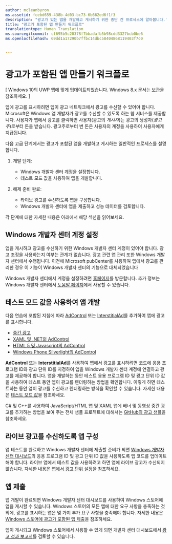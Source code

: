 ```yaml
---
author: mcleanbyron
ms.assetid: fcebd659-438b-4d03-bc73-6b662ed6f1f3
description: "광고가 있는 앱을 개발하고 게시하기 위한 종단 간 프로세스에 알아봅니다."
title: "광고가 포함된 앱 만들기 워크플로"
translationtype: Human Translation
ms.sourcegitcommit: cf695b5c20378f7bbadafb5b98cdd3327bcb0be6
ms.openlocfilehash: 69dd1a17290b7ffbc14dbc58404868119403f7c0


---
```


# 광고가 포함된 앱 만들기 워크플로


\[ Windows 10의 UWP 앱에 맞게 업데이트되었습니다. Windows 8.x 문서는 [보관](http://go.microsoft.com/fwlink/p/?linkid=619132)을 참조하세요. \]

앱에 광고를 표시하려면 앱이 광고 네트워크에서 광고를 수신할 수 있어야 합니다. Microsoft은 Windows 앱 개발자가 광고를 수신할 수 있도록 하는 웹 서비스를 제공합니다. 사용자가 앱에서 광고를 클릭하면 사용자(광고의 *게시자*)는 광고의 생성자(*광고주*)로부터 돈을 받습니다. 광고주로부터 번 돈은 사용자의 계정을 사용하여 사용자에게 지급됩니다.

다음 고급 단계에서는 광고가 포함된 앱을 개발하고 게시하는 일반적인 프로세스를 설명합니다.

1.  개발 단계:

    * Windows 개발자 센터 계정을 설정합니다.
    * 테스트 모드 값을 사용하여 앱을 개발합니다.

2.  해제 준비 완료:

    * 라이브 광고를 수신하도록 앱을 구성합니다.
    * Windows 개발자 센터에 앱을 제출하고 성능 데이터를 검토합니다.

각 단계에 대한 자세한 내용은 아래에서 해당 섹션을 읽어보세요.

## Windows 개발자 센터 계정 설정

앱을 게시하고 광고를 수신하기 위한 Windows 개발자 센터 계정이 있어야 합니다. 광고 조정을 사용하는지 여부는 관계가 없습니다. 광고 관련 앱 관리 또한 Windows 개발자 센터에서 수행됩니다. 이전에 Microsoft pubCenter를 사용하여 앱에서 광고를 관리한 경우 이 기능이 Windows 개발자 센터의 기능으로 대체되었습니다

Windows 개발자 센터에서 계정을 설정하려면 [홈페이지](https://dev.windows.com/windows-apps)를 방문합니다. 추가 정보는 Windows 개발자 센터에서 [도움말 페이지](https://dev.windows.com/develop)에서 사용할 수 있습니다.

## 테스트 모드 값을 사용하여 앱 개발

다음 연습에 포함된 지침에 따라 [AdControl](https://msdn.microsoft.com/library/windows/apps/microsoft.advertising.winrt.ui.adcontrol.aspx) 또는 [InterstitialAd](https://msdn.microsoft.com/library/windows/apps/microsoft.advertising.winrt.ui.interstitialad.aspx)를 추가하여 앱에 광고를 표시합니다.

-   [중간 광고](interstitial-ads.md)
-   [XAML 및 .NET의 AdControl](adcontrol-in-xaml-and--net.md)
-   [HTML 5 및 Javascript의 AdControl](adcontrol-in-html-5-and-javascript.md)
-   [Windows Phone Silverlight의 AdControl](adcontrol-in-windows-phone-silverlight.md)

**AdControl** 또는 **InterstitialAd**를 사용하여 앱에서 광고를 표시하려면 코드에 응용 프로그램 ID와 광고 단위 ID를 지정하여 앱을 Windows 개발자 센터 계정에 연결하고 광고를 제공해야 합니다. 앱을 개발하는 동안 테스트 응용 프로그램 ID 및 광고 단위 ID 값을 사용하여 테스트 동안 앱이 광고를 렌더링하는 방법을 확인합니다. 이렇게 하면 테스트하는 동안 앱이 광고를 수신하고 렌더링하는 방식을 확인할 수 있습니다. 자세한 내용은 [테스트 모드 값](test-mode-values.md)을 참조하세요.

C# 및 C++를 사용하여 JavaScript/HTML 앱 및 XAML 앱에 배너 및 동영상 중간 광고를 추가하는 방법을 보여 주는 전체 샘플 프로젝트에 대해서는 [GitHub의 광고 샘플](http://aka.ms/githubads)을 참조하세요.

## 라이브 광고를 수신하도록 앱 구성

앱 테스트를 완료하고 Windows 개발자 센터에 제출할 준비가 되면 [Windows 개발자 센터 대시보드](https://msdn.microsoft.com/library/windows/apps/mt170658.aspx)의 응용 프로그램 ID 및 광고 단위 ID 값을 사용하도록 앱 코드를 업데이트해야 합니다. 라이브 앱에서 테스트 값을 사용하려고 하면 앱에 라이브 광고가 수신되지 않습니다. 자세한 내용은 [앱에서 광고 단위 설정](set-up-ad-units-in-your-app.md)을 참조하세요.

## 앱 제출

앱 개발이 완료되면 Windows 개발자 센터 대시보드를 사용하여 Windows 스토어에 앱을 게시할 수 있습니다. Windows 스토어의 모든 앱에 대한 요구 사항을 충족하는 것 외에, 광고를 표시하는 앱은 몇 가지 추가 요구 사항을 충족해야 합니다. 자세한 내용은 [Windows 스토어에 광고가 포함된 앱 제출](submit-an-app-with-ads-to-the-windows-store.md)을 참조하세요.

앱이 게시되고 Windows 스토어에서 사용할 수 있게 되면 개발자 센터 대시보드에서 [광고 성과 보고서](../publish/advertising-performance-report.md)를 검토할 수 있습니다.

 

 



<!--HONumber=Jun16_HO4-->


